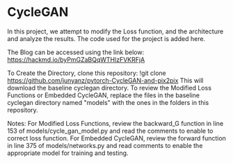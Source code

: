 # CycleGAN
In this project, we attempt to modify the Loss function, and the architecture and analyze the results.
The code used for the project is added here.

The Blog can be accessed using the link below:
https://hackmd.io/byPmGZaBQqWTHlzFVKRFjA

To Create the Directory, clone this repository:
!git clone https://github.com/junyanz/pytorch-CycleGAN-and-pix2pix
This will download the baseline cyclegan directory.
To review the Modified Loss Functions or Embedded CycleGAN, replace the files in the baseline cyclegan directory named "models" with the ones in the folders in this repository.

Notes:
For Modified Loss Functions, review the backward_G function in line 153 of models/cycle_gan_model.py and read the comments to enable to correct loss function.
For Embedded CycleGAN, review the forward function in line 375 of models/networks.py and read comments to enable the appropriate model for training and testing.

